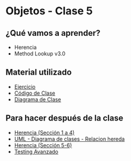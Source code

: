 # Objetos - Clase 5

## ¿Qué vamos a aprender?

* Herencia
* Method Lookup v3.0

## Material utilizado

* [Ejercicio](https://docs.google.com/document/d/1Leq5SpEdGhDdmOlFURd0Ko6ib3lDhjeNNydsuhWCqCs/)
* [Código de Clase](https://github.com/pdep-st/seguimiento/tree/main/seguimiento/2024/objetos/practica/clase5.wlk)
* [Diagrama de Clase](https://github.com/pdep-st/seguimiento/blob/main/seguimiento/2024/objetos/practica/clase5_diagrama.txt)

## Para hacer después de la clase

* [Herencia (Sección 1 a 4)](https://docs.google.com/document/d/1KdG7NrKPgPh4bAcyLuDG2G1iWP7Ze2GFs91qzlvDKqI)
* [UML - Diagrama de clases - Relacion hereda](https://docs.google.com/document/d/1eXLlNppAX-7E2M8Xxs0MCckdn4XVEYmeQNaS_E1RqTc/edit#heading=h.6nrwrydyldy9)
* [Herencia (Sección 5-6)](https://docs.google.com/document/d/1KdG7NrKPgPh4bAcyLuDG2G1iWP7Ze2GFs91qzlvDKqI)
* [Testing Avanzado](https://docs.google.com/document/d/1caDE_mlP1QMfzyVpyvh-tKshjAeYLXBkXDYrTX5zFUI)